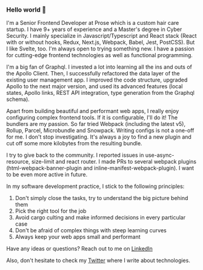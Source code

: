 ### Hello world 👋

<!--
**insanecoding/insanecoding** is a ✨ _special_ ✨ repository because its `README.md` (this file) appears on your GitHub profile.

Here are some ideas to get you started:

- 🔭 I’m currently working on ...
- 🌱 I’m currently learning ...
- 👯 I’m looking to collaborate on ...
- 🤔 I’m looking for help with ...
- 💬 Ask me about ...
- 📫 How to reach me: ...
- 😄 Pronouns: ...
- ⚡ Fun fact: ...
-->

I'm a Senior Frontend Developer at Prose which is a custom hair care startup. I have 9+ years of experience and a Master's degree in Cyber Security. I mainly specialize in Javascript/Typescript and React stack (React with or without hooks, Redux, Next.js, Webpack, Babel, Jest, PostCSS). But I like Svelte, too. I'm always open to trying something new. I have a passion for cutting-edge frontend technologies as well as functional programming. 

I'm a big fan of Graphql. I invested a lot into learning all the ins and outs of the Apollo Client. Then, I successfully refactored the data layer of the existing user management app. I improved the code structure, upgraded Apollo to the next major version, and used its advanced features (local states, Apollo links, REST API integration, type generation from the Graphql schema).

Apart from building beautiful and performant web apps, I really enjoy configuring complex frontend tools. If it is configurable, I'll do it! 
The bundlers are my passion. So far tried Webpack (including the latest v5), Rollup, Parcel, Microbundle and Snowpack.
Writing configs is not a one-off for me. I don't stop investigating. It's always a joy to find a new plugin and cut off some more kilobytes from the resulting bundle.

I try to give back to the community. I reported issues in use-async-resource, size-limit and react router. I made PRs to several webpack plugins (html-webpack-banner-plugin and inline-manifest-webpack-plugin). I want to be even more active in future.

In my software development practice, I stick to the following principles:
1) Don't simply close the tasks, try to understand the big picture behind them
2) Pick the right tool for the job
3) Avoid cargo culting and make informed decisions in every particular case
4) Don't be afraid of complex things with steep learning curves
5) Always keep your web apps small and performant

Have any ideas or questions? Reach out to me on [LinkedIn](https://www.linkedin.com/in/dmitrii-novozhilov/)

Also, don't hesitate to check my [Twitter](https://twitter.com/insanecoding) where I write about technologies.
